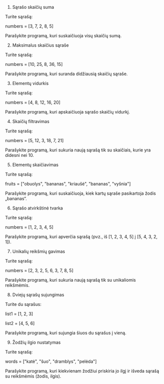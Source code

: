 1. Sąrašo skaičių suma

Turite sąrašą:

numbers = [3, 7, 2, 8, 5]

Parašykite programą, kuri suskaičiuoja visų skaičių sumą.

2. Maksimalus skaičius sąraše

Turite sąrašą:

numbers = [10, 25, 8, 36, 15]

Parašykite programą, kuri suranda didžiausią skaičių sąraše.

3. Elementų vidurkis

Turite sąrašą:

numbers = [4, 8, 12, 16, 20]

Parašykite programą, kuri apskaičiuoja sąrašo skaičių vidurkį.

4. Skaičių filtravimas

Turite sąrašą:

numbers = [5, 12, 3, 18, 7, 21]

Parašykite programą, kuri sukuria naują sąrašą tik su skaičiais, kurie yra didesni nei 10.

5. Elementų skaičiavimas

Turite sąrašą:

fruits = ["obuolys", "bananas", "kriaušė", "bananas", "vyšnia"]

Parašykite programą, kuri suskaičiuoja, kiek kartų sąraše pasikartoja žodis „bananas“.

6. Sąrašo atvirkštinė tvarka

Turite sąrašą:

numbers = [1, 2, 3, 4, 5]

Parašykite programą, kuri apverčia sąrašą (pvz., iš [1, 2, 3, 4, 5] į [5, 4, 3, 2, 1]).

7. Unikalių reikšmių gavimas

Turite sąrašą:

numbers = [2, 3, 2, 5, 6, 3, 7, 8, 5]

Parašykite programą, kuri sukuria naują sąrašą tik su unikaliomis reikšmėmis.

8. Dviejų sąrašų sujungimas

Turite du sąrašus:

list1 = [1, 2, 3]

list2 = [4, 5, 6]

Parašykite programą, kuri sujungia šiuos du sąrašus į vieną.

9. Žodžių ilgio nustatymas

Turite sąrašą:

words = ["katė", "šuo", "dramblys", "pelėda"]

Parašykite programą, kuri kiekvienam žodžiui priskiria jo ilgį ir išveda sąrašą su reikšmėmis (žodis, ilgis).